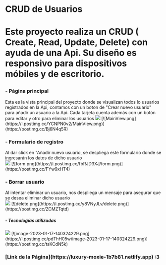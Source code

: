 <h1>CRUD de Usuarios<h1/>

Este proyecto realiza un CRUD ( Create, Read, Update, Delete) con ayuda de una Api. Su diseño es responsivo para dispositivos móbiles y de escritorio.
<h3> - Página principal</h3>
<h7>Esta es la vista principal del proyecto donde se visualizan todos lo usuarios registrados en la Api, contamos con un boton de "Crear nuevo usuario" para añadir un asuario a la Api. Cada tarjeta cuenta además con un botón para editar y otro para eliminar los usuarios</h7>
<img src= "https://i.postimg.cc/YCNPN0v2/MainView.png"/>
[![MainView.png](https://i.postimg.cc/YCNPN0v2/MainView.png)](https://postimg.cc/Bj6N4q5R)
<h3>- Formulario de registro</h3> 
<h7>Al dar click en "Añadir nuevo usuario, se despliega este formulario donde se ingresarán los datos de dicho usuario</h7>
<br/>
<img src= "https://postimg.cc/Bj6N4q5R"/>
[![form.png](https://i.postimg.cc/fbRJD3XJ/form.png)](https://postimg.cc/FYw9xHT4)
<h3>- Borrar usuario</h3>
<h7>Al intentar eliminar un usuario, nos despliega un mensaje para asegurar que se desea eliminar dicho usuario</h7>
<br/>
  <img src= "https://postimg.cc/Bj6N4q5R"/>
[![delete.png](https://i.postimg.cc/y8VNyJLv/delete.png)](https://postimg.cc/ZCMZTqtd)

<h5>- Tecnologías utilizadas</h5>
  <img src= "https://postimg.cc/Bj6N4q5R"/>
[![image-2023-01-17-140324229.png](https://i.postimg.cc/pdThH05w/image-2023-01-17-140324229.png)](https://postimg.cc/tsKCdN5k)

<h3>[Link de la Página](https://luxury-moxie-1b7b81.netlify.app) :3</h3>


